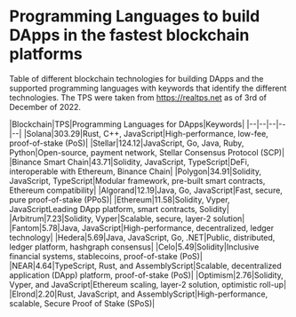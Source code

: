 # Programming Languages to build DApps in the fastest blockchain platforms

Table of different blockchain technologies for building DApps and the supported programming languages with keywords that identify the different technologies. The TPS were taken from https://realtps.net as of 3rd of December of 2022.


|Blockchain|TPS|Programming Languages for DApps|Keywords|
|--|--|--|--|--|
|Solana|303.29|Rust, C++, JavaScript|High-performance, low-fee, proof-of-stake (PoS)|
|Stellar|124.12|JavaScript, Go, Java, Ruby, Python|Open-source, payment network, Stellar Consensus Protocol (SCP)|
|Binance Smart Chain|43.71|Solidity, JavaScript, TypeScript|DeFi, interoperable with Ethereum, Binance Chain|
|Polygon|34.91|Solidity, JavaScript, TypeScript|Modular framework, pre-built smart contracts, Ethereum compatibility|
|Algorand|12.19|Java, Go, JavaScript|Fast, secure, pure proof-of-stake (PPoS)|
|Ethereum|11.58|Solidity, Vyper, JavaScriptLeading DApp platform, smart contracts, Solidity|
|Arbitrum|7.23|Solidity, Vyper|Scalable, secure, layer-2 solution|
|Fantom|5.78|Java, JavaScript|High-performance, decentralized, ledger technology|
|Hedera|5.69|Java, JavaScript, Go, .NET|Public, distributed, ledger platform, hashgraph consensus|
|Celo|5.49|Solidity|Inclusive financial systems, stablecoins, proof-of-stake (PoS)|
|NEAR|4.64|TypeScript, Rust, and AssemblyScript|Scalable, decentralized application (DApp) platform, proof-of-stake (PoS)|
|Optimism|2.76|Solidity, Vyper, and JavaScript|Ethereum scaling, layer-2 solution, optimistic roll-up|
|Elrond|2.20|Rust, JavaScript, and AssemblyScript|High-performance, scalable, Secure Proof of Stake (SPoS)|
